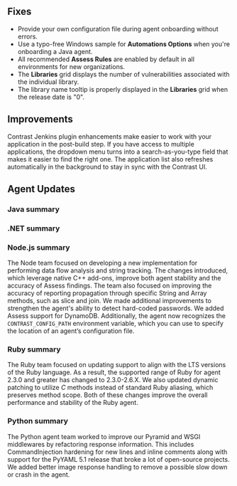 <!--
title: "Contrast 3.6.2 - March 2019"
description: "Contrast 3.6.2 March 2019"
tags: "3.6.2 March Release Notes"
-->


## Fixes

* Provide your own configuration file during agent onboarding without errors. 
* Use a typo-free Windows sample for **Automations Options** when you're onboarding a Java agent. 
* All recommended **Assess Rules** are enabled by default in all environments for new organizations. 
* The **Libraries** grid displays the number of vulnerabilities associated with the individual library.
* The library name tooltip is properly displayed in the **Libraries** grid when the release date is "0". 

## Improvements

Contrast Jenkins plugin enhancements make easier to work with your application in the post-build step. If you have access to multiple applications, the dropdown menu turns into a search-as-you-type field that makes it easier to find the right one. The application list also refreshes automatically in the background to stay in sync with the Contrast UI.

## Agent Updates

### Java summary


### .NET summary 


### Node.js summary 

The Node team focused on developing a new implementation for performing data flow analysis and string tracking. The changes introduced, which leverage native C++ add-ons, improve both agent stability and the accuracy of Assess findings. The team also focused on improving the accuracy of reporting propagation through specific String and Array methods, such as slice and join. We made additional improvements to strengthen the agent's ability to detect hard-coded passwords. We added Assess support for DynamoDB. Additionally, the agent now recognizes the `CONTRAST_CONFIG_PATH` environment variable, which you can use to specify the location of an agent’s configuration file.

### Ruby summary 

The Ruby team focused on updating support to align with the LTS versions of the Ruby language. As a result, the supported range of Ruby for agent 2.3.0 and greater has changed to 2.3.0-2.6.X. We also updated dynamic patching to utilize *C* methods instead of standard Ruby aliasing, which preserves method scope. Both of these changes improve the overall performance and stability of the Ruby agent.

### Python summary

The Python agent team worked to improve our Pyramid and WSGI middlewares by refactoring response information. This includes CommandInjection hardening for new lines and inline comments along with support for the PyYAML 5.1 release that broke a lot of open-source projects. We added better image response handling to remove a possible slow down or crash in the agent.

